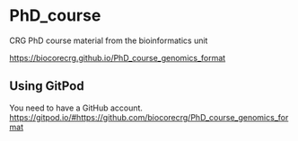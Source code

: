 # PhD_course
CRG PhD course material from the bioinformatics unit

https://biocorecrg.github.io/PhD_course_genomics_format

## Using GitPod
You need to have a GitHub account.
https://gitpod.io/#https://github.com/biocorecrg/PhD_course_genomics_format
